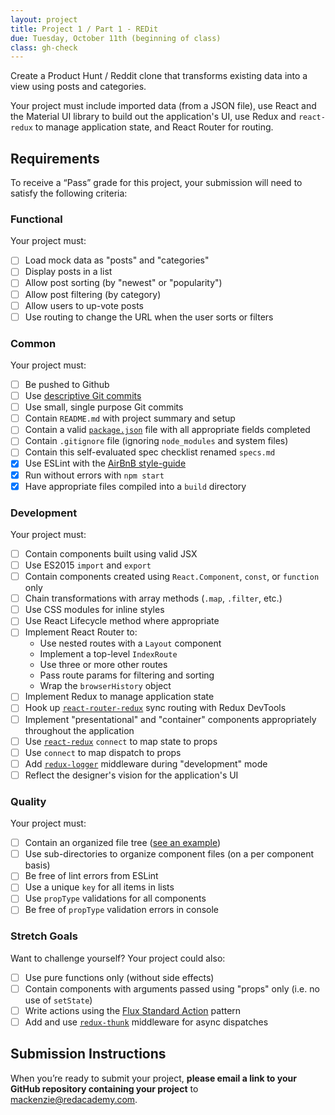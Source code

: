 ```yaml
---
layout: project
title: Project 1 / Part 1 - REDit
due: Tuesday, October 11th (beginning of class)
class: gh-check
---
```


Create a Product Hunt / Reddit clone that transforms existing data into a view using posts and categories.

Your project must include imported data (from a JSON file), use React and the Material UI library to build out the application's UI, use Redux and `react-redux` to manage application state, and React Router for routing. 

## Requirements

To receive a “Pass” grade for this project, your submission will need to satisfy the following criteria:

### Functional

Your project must:

- [ ] Load mock data as "posts" and "categories"
- [ ] Display posts in a list
- [ ] Allow post sorting (by "newest" or "popularity")
- [ ] Allow post filtering (by category)
- [ ] Allow users to up-vote posts
- [ ] Use routing to change the URL when the user sorts or filters

### Common

Your project must:

- [ ] Be pushed to Github 
- [ ] Use [descriptive Git commits](http://chris.beams.io/posts/git-commit/)
- [ ] Use small, single purpose Git commits
- [ ] Contain `README.md` with project summary and setup
- [ ] Contain a valid [`package.json`](http://browsenpm.org/package.json) file with all appropriate fields completed
- [ ] Contain `.gitignore` file (ignoring `node_modules` and system files)
- [ ] Contain this self-evaluated spec checklist renamed `specs.md`
- [X] Use ESLint with the [AirBnB style-guide](https://github.com/airbnb/javascript)
- [X] Run without errors with `npm start`
- [X] Have appropriate files compiled into a `build` directory

### Development

Your project must:

- [ ] Contain components built using valid JSX
- [ ] Use ES2015 `import` and `export`
- [ ] Contain components created using `React.Component`, `const`, or `function` only
- [ ] Chain transformations with array methods (`.map`, `.filter`, etc.)
- [ ] Use CSS modules for inline styles
- [ ] Use React Lifecycle method where appropriate
- [ ] Implement React Router to:
  - Use nested routes with a `Layout` component
  - Implement a top-level `IndexRoute`
  - Use three or more other routes
  - Pass route params for filtering and sorting
  - Wrap the `browserHistory` object
- [ ] Implement Redux to manage application state
- [ ] Hook up [`react-router-redux`](https://github.com/reactjs/react-router-redux) sync routing with Redux DevTools
- [ ] Implement "presentational" and "container" components appropriately throughout the application
- [ ] Use [`react-redux`](https://github.com/reactjs/react-redux) `connect` to map state to props
- [ ] Use `connect` to map dispatch to props
- [ ] Add [`redux-logger`](https://github.com/evgenyrodionov/redux-logger) middleware during "development" mode
- [ ] Reflect the designer's vision for the application's UI

### Quality

Your project must:

- [ ] Contain an organized file tree ([see an example](http://marmelab.com/blog/2015/12/17/react-directory-structure.html))
- [ ] Use sub-directories to organize component files (on a per component basis)
- [ ] Be free of lint errors from ESLint
- [ ] Use a unique `key` for all items in lists
- [ ] Use `propType` validations for all components
- [ ] Be free of `propType` validation errors in console

### Stretch Goals

Want to challenge yourself? Your project could also:

- [ ] Use pure functions only (without side effects)
- [ ] Contain components with arguments passed using "props" only (i.e. no use of `setState`)
- [ ] Write actions using the [Flux Standard Action](https://github.com/acdlite/flux-standard-action) pattern
- [ ] Add and use [`redux-thunk`](https://github.com/gaearon/redux-thunk) middleware for async dispatches

## Submission Instructions

When you’re ready to submit your project, **please email a link to your GitHub repository containing your project** to mackenzie@redacademy.com.